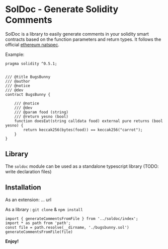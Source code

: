 # SolDoc - Generate Solidity Comments

SolDoc is a library to easily generate comments in your solidity smart contracts based on the function parameters and return types. 
It follows the official [ethereum natspec](https://github.com/ethereum/wiki/wiki/Ethereum-Natural-Specification-Format). 

Example: 

```
pragma solidity ^0.5.1;


/// @title BugsBunny
/// @author 
/// @notice
/// @dev
contract BugsBunny {

    /// @notice
    /// @dev
    /// @param food (string)
    /// @return yesno (bool)
    function doesEat(string calldata food) external pure returns (bool yesno) {
        return keccak256(bytes(food)) == keccak256("carrot");
    }
}
```

## Library 
The `soldoc` module can be used as a standalone typescript library (TODO: write declaration files)

## Installation 
As an extension: ... url 

As a library : 
`git clone` & `npm install` 
```
import { generateCommentsFromFile } from '../soldoc/index';
import * as path from 'path';
const file = path.resolve(__dirname, './bugsbunny.sol')
generateCommentsFromFile(file)
```


**Enjoy!**
